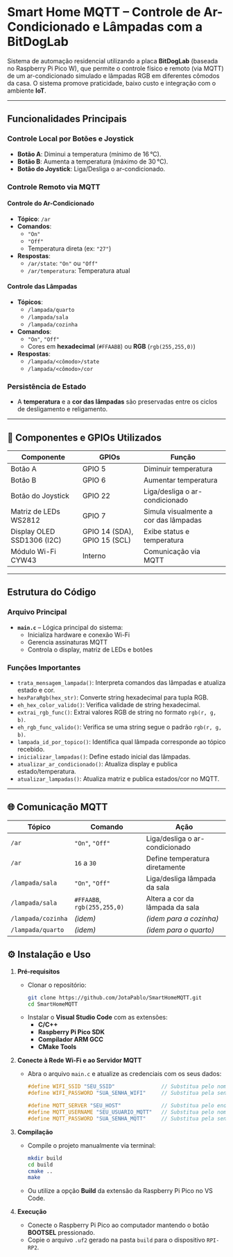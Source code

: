 # Smart Home MQTT – Controle de Ar-Condicionado e Lâmpadas com a BitDogLab

Sistema de automação residencial utilizando a placa **BitDogLab** (baseada no Raspberry Pi Pico W), que permite o controle físico e remoto (via MQTT) de um ar-condicionado simulado e lâmpadas RGB em diferentes cômodos da casa. O sistema promove praticidade, baixo custo e integração com o ambiente **IoT**.

---

## Funcionalidades Principais

### Controle Local por Botões e Joystick

- **Botão A**: Diminui a temperatura (mínimo de 16 °C).  
- **Botão B**: Aumenta a temperatura (máximo de 30 °C).  
- **Botão do Joystick**: Liga/Desliga o ar-condicionado.

### Controle Remoto via MQTT

#### Controle do Ar-Condicionado
- **Tópico**: `/ar`
- **Comandos**:
  - `"On"`
  - `"Off"`
  - Temperatura direta (ex: `"27"`)
- **Respostas**:
  - `/ar/state`: `"On"` ou `"Off"`
  - `/ar/temperatura`: Temperatura atual

#### Controle das Lâmpadas
- **Tópicos**:
  - `/lampada/quarto`
  - `/lampada/sala`
  - `/lampada/cozinha`
- **Comandos**:
  - `"On"`, `"Off"`
  - Cores em **hexadecimal** (`#FFAABB`) ou **RGB** (`rgb(255,255,0)`)
- **Respostas**:
  - `/lampada/<cômodo>/state`
  - `/lampada/<cômodo>/cor`

### Persistência de Estado

- A **temperatura** e a **cor das lâmpadas** são preservadas entre os ciclos de desligamento e religamento.

---

## 🔌 Componentes e GPIOs Utilizados

| Componente                 | GPIOs                   | Função                                 |
|---------------------------|-------------------------|----------------------------------------|
| Botão A                   | GPIO 5                  | Diminuir temperatura                   |
| Botão B                   | GPIO 6                  | Aumentar temperatura                   |
| Botão do Joystick         | GPIO 22                 | Liga/desliga o ar-condicionado         |
| Matriz de LEDs WS2812     | GPIO 7                  | Simula visualmente a cor das lâmpadas |
| Display OLED SSD1306 (I2C)| GPIO 14 (SDA), GPIO 15 (SCL) | Exibe status e temperatura         |
| Módulo Wi-Fi CYW43        | Interno                 | Comunicação via MQTT                   |

---

## Estrutura do Código

### Arquivo Principal
- **`main.c`** – Lógica principal do sistema:
  - Inicializa hardware e conexão Wi-Fi
  - Gerencia assinaturas MQTT
  - Controla o display, matriz de LEDs e botões

### Funções Importantes

- `trata_mensagem_lampada()`: Interpreta comandos das lâmpadas e atualiza estado e cor.
- `hexParaRgb(hex_str)`: Converte string hexadecimal para tupla RGB.
- `eh_hex_color_valido()`: Verifica validade de string hexadecimal.
- `extrai_rgb_func()`: Extrai valores RGB de string no formato `rgb(r, g, b)`.
- `eh_rgb_func_valido()`: Verifica se uma string segue o padrão `rgb(r, g, b)`.
- `lampada_id_por_topico()`: Identifica qual lâmpada corresponde ao tópico recebido.
- `inicializar_lampadas()`: Define estado inicial das lâmpadas.
- `atualizar_ar_condicionado()`: Atualiza display e publica estado/temperatura.
- `atualizar_lampadas()`: Atualiza matriz e publica estados/cor no MQTT.

---

## 🌐 Comunicação MQTT

| Tópico             | Comando                         | Ação                                     |
|--------------------|----------------------------------|------------------------------------------|
| `/ar`              | `"On"`, `"Off"`                 | Liga/desliga o ar-condicionado           |
| `/ar`              | `16` a `30`                     | Define temperatura diretamente           |
| `/lampada/sala`    | `"On"`, `"Off"`                 | Liga/desliga lâmpada da sala             |
| `/lampada/sala`    | `#FFAABB`, `rgb(255,255,0)`     | Altera a cor da lâmpada da sala          |
| `/lampada/cozinha` | *(idem)*                        | *(idem para a cozinha)*                  |
| `/lampada/quarto`  | *(idem)*                        | *(idem para o quarto)*                   |


## ⚙️ Instalação e Uso

1. **Pré-requisitos**
   - Clonar o repositório:
     ```bash
     git clone https://github.com/JotaPablo/SmartHomeMQTT.git
     cd SmartHomeMQTT
     ```
   - Instalar o **Visual Studio Code** com as extensões:
     - **C/C++**
     - **Raspberry Pi Pico SDK**
     - **Compilador ARM GCC**
     - **CMake Tools**

2. **Conecte à Rede Wi-Fi e ao Servidor MQTT**
   - Abra o arquivo `main.c` e atualize as credenciais com os seus dados:

     ```c
     #define WIFI_SSID "SEU_SSID"               // Substitua pelo nome da sua rede Wi-Fi
     #define WIFI_PASSWORD "SUA_SENHA_WIFI"     // Substitua pela senha da sua rede Wi-Fi

     #define MQTT_SERVER "SEU_HOST"             // Substitua pelo endereço do broker MQTT (ex: 192.168.1.107)
     #define MQTT_USERNAME "SEU_USUARIO_MQTT"   // Substitua pelo nome de usuário do broker MQTT (caso necessário)
     #define MQTT_PASSWORD "SUA_SENHA_MQTT"     // Substitua pela senha do broker MQTT (caso necessário)
     ```



1. **Compilação**
   - Compile o projeto manualmente via terminal:
     ```bash
     mkdir build
     cd build
     cmake ..
     make
     ```
   - Ou utilize a opção **Build** da extensão da Raspberry Pi Pico no VS Code.

2. **Execução**
   - Conecte o Raspberry Pi Pico ao computador mantendo o botão **BOOTSEL** pressionado.
   - Copie o arquivo `.uf2` gerado na pasta `build` para o dispositivo `RPI-RP2`.